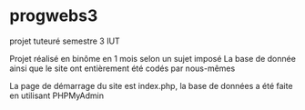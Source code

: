 # progwebs3
projet tuteuré semestre 3 IUT

Projet réalisé en binôme en 1 mois selon un sujet imposé
La base de donnée ainsi que le site ont entièrement été codés par nous-mêmes

La page de démarrage du site est index.php, la base de données a été faite en utilisant PHPMyAdmin
